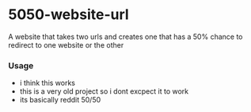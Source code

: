 # 5050-website-url
A website that takes two urls and creates one that has a 50% chance to redirect to one website or the other

### Usage
- i think this works
- this is a very old project so i dont excpect it to work
- its basically reddit 50/50 

